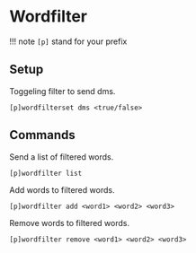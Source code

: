 # Wordfilter

!!! note
    `[p]` stand for your prefix

## Setup

Toggeling filter to send dms.
```shell
[p]wordfilterset dms <true/false>
```

## Commands

Send a list of filtered words.
```shell
[p]wordfilter list
```

Add  words to filtered words.
```shell
[p]wordfilter add <word1> <word2> <word3>
```

Remove words to filtered words.
```shell
[p]wordfilter remove <word1> <word2> <word3>
```
